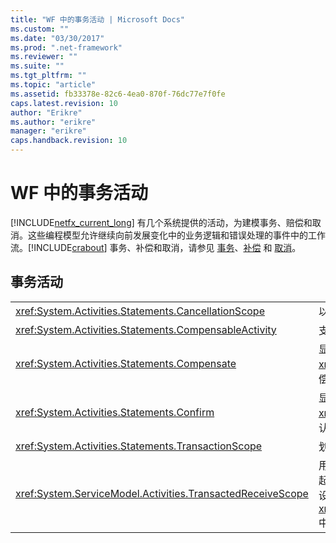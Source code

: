 ```yaml
---
title: "WF 中的事务活动 | Microsoft Docs"
ms.custom: ""
ms.date: "03/30/2017"
ms.prod: ".net-framework"
ms.reviewer: ""
ms.suite: ""
ms.tgt_pltfrm: ""
ms.topic: "article"
ms.assetid: fb33378e-82c6-4ea0-870f-76dc77e7f0fe
caps.latest.revision: 10
author: "Erikre"
ms.author: "erikre"
manager: "erikre"
caps.handback.revision: 10
---
```

# WF 中的事务活动
[!INCLUDE[netfx_current_long](../../../includes/netfx-current-long-md.md)] 有几个系统提供的活动，为建模事务、赔偿和取消。这些编程模型允许继续向前发展变化中的业务逻辑和错误处理的事件中的工作流。[!INCLUDE[crabout](../../../includes/crabout-md.md)] 事务、补偿和取消，请参见 [事务](../../../docs/framework/windows-workflow-foundation//workflow-transactions.md)、[补偿](../../../docs/framework/windows-workflow-foundation//compensation.md) 和 [取消](../../../docs/framework/windows-workflow-foundation//modeling-cancellation-behavior-in-workflows.md)。  
  
## 事务活动  
  
|||  
|-|-|  
|<xref:System.Activities.Statements.CancellationScope>|以活动形式将取消逻辑与执行的主路径相关联（也表示为活动）。|  
|<xref:System.Activities.Statements.CompensableActivity>|支持对其子活动的补偿。|  
|<xref:System.Activities.Statements.Compensate>|显式调用 <xref:System.Activities.Statements.CompensableActivity> 的补偿处理程序。|  
|<xref:System.Activities.Statements.Confirm>|显式调用 <xref:System.Activities.Statements.CompensableActivity> 的确认处理程序。|  
|<xref:System.Activities.Statements.TransactionScope>|划分事务边界。|  
|<xref:System.ServiceModel.Activities.TransactedReceiveScope>|用于限定由收到的消息发起的事务的生存期范围。事务可以流入发起消息的工作流中，也可以在收到消息时由调度程序创建。 **Note:**  设置的其余部分位于 <xref:System.ServiceModel.Activities.TransactedReceiveScope> 中**”消息传递“”工具箱“**部分下。|